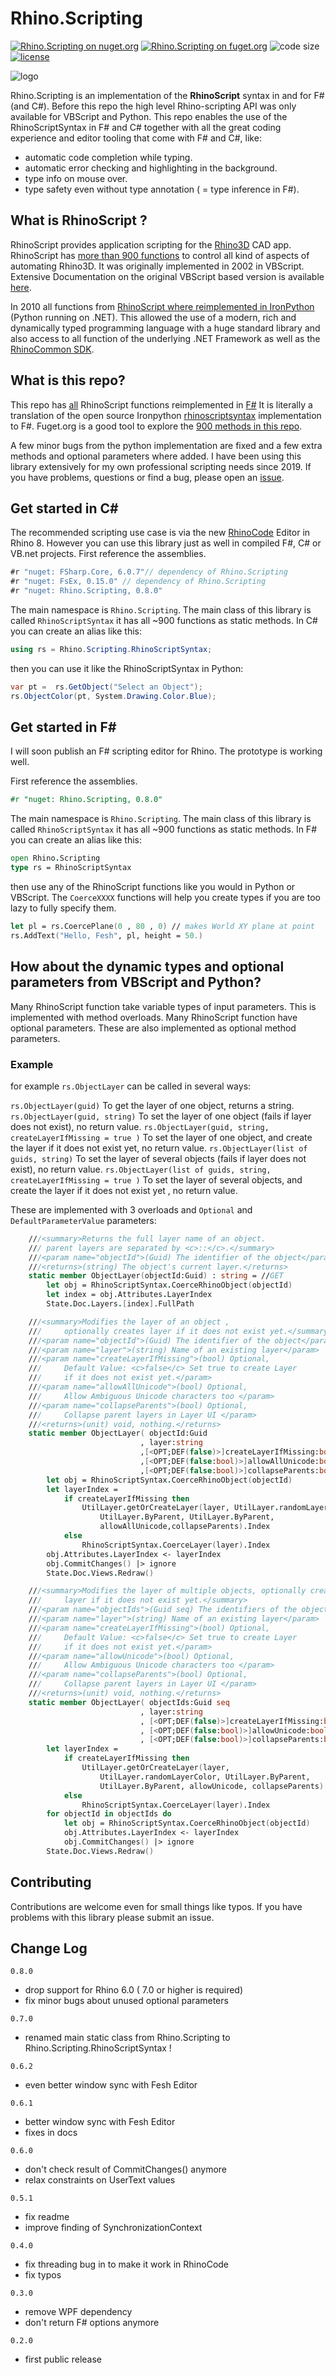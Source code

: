 # Rhino.Scripting

[![Rhino.Scripting on nuget.org](https://img.shields.io/nuget/v/Rhino.Scripting.svg)](https://nuget.org/packages/Rhino.Scripting)
[![Rhino.Scripting on fuget.org](https://www.fuget.org/packages/Rhino.Scripting/badge.svg)](https://www.fuget.org/packages/Rhino.Scripting)
![code size](https://img.shields.io/github/languages/code-size/goswinr/Rhino.Scripting.svg)
[![license](https://img.shields.io/github/license/goswinr/Rhino.Scripting)](LICENSE)


![logo](https://raw.githubusercontent.com/goswinr/Rhino.Scripting/main/Doc/logo400.png)


Rhino.Scripting is an implementation of the **RhinoScript** syntax in and for F# (and C#).
Before this repo the high level Rhino-scripting API was only available for VBScript and Python.
This repo enables the use of the RhinoScriptSyntax in F# and C#
together with all the great coding experience and editor tooling that come with F# and C#, like:
- automatic code completion while typing.
- automatic error checking and highlighting in the background.
- type info on mouse over.
- type safety even without type annotation ( = type inference in F#).

## What is RhinoScript ?

RhinoScript provides application scripting for the [Rhino3D](https://www.rhino3d.com/) CAD app.
RhinoScript has [more than 900 functions](https://developer.rhino3d.com/api/RhinoScriptSyntax/) to control all kind of aspects of automating Rhino3D.
It was originally implemented in 2002 in VBScript.
Extensive Documentation on the original VBScript based version is available [here](https://developer.rhino3d.com/guides/rhinoscript/).


In 2010 all functions from [RhinoScript where reimplemented in IronPython](https://developer.rhino3d.com/guides/#rhinopython) (Python running on .NET).
This allowed the use of a modern, rich and dynamically typed programming language with a huge standard library and also access to all function of the underlying .NET Framework as well as the [RhinoCommon SDK](https://developer.rhino3d.com/guides/rhinocommon/).

## What is this repo?

This repo has [all](https://developer.rhino3d.com/api/RhinoScriptSyntax/) RhinoScript functions reimplemented in [F#](https://fsharp.org/)
It is literally a translation of the open source Ironpython [rhinoscriptsyntax](https://github.com/mcneel/rhinoscriptsyntax) implementation to F#.
Fuget.org is a good tool to explore the [900 methods in this repo](https://www.fuget.org/packages/Rhino.Scripting/0.8.0/lib/net48/Rhino.Scripting.dll/Rhino/Scripting).

A few minor bugs from the python implementation are fixed and a few extra methods and optional parameters where added.
I have been using this library extensively for my own professional scripting needs since 2019.
If you have problems, questions or find a bug, please open an [issue](https://github.com/goswinr/Rhino.Scripting/issues).

## Get started in C#
The recommended scripting use case is via the new [RhinoCode](https://discourse.mcneel.com/t/rhino-8-feature-rhinocode-cpython-csharp) Editor in Rhino 8.
However you can use this library just as well in compiled F#, C# or VB.net projects.
First reference the assemblies.

```csharp
#r "nuget: FSharp.Core, 6.0.7"// dependency of Rhino.Scripting
#r "nuget: FsEx, 0.15.0" // dependency of Rhino.Scripting
#r "nuget: Rhino.Scripting, 0.8.0"
```
The main namespace is  `Rhino.Scripting`.
The main class of this library is called `RhinoScriptSyntax` it has all ~900 functions as static methods.
In C# you can create an alias like this:

```csharp
using rs = Rhino.Scripting.RhinoScriptSyntax;
```

then you can use it like the RhinoScriptSyntax in Python:
```csharp
var pt =  rs.GetObject("Select an Object");
rs.ObjectColor(pt, System.Drawing.Color.Blue);
```

## Get started in F#
I will soon publish an F# scripting editor for Rhino. The prototype is working well.

First reference the assemblies.
```fsharp
#r "nuget: Rhino.Scripting, 0.8.0"
```

The main namespace is  `Rhino.Scripting`.
The main class of this library is called `RhinoScriptSyntax` it has all ~900 functions as static methods.
In F# you can create an alias like this:
```fsharp
open Rhino.Scripting
type rs = RhinoScriptSyntax
```
then use any of the RhinoScript functions like you would in Python or VBScript.
The `CoerceXXXX` functions will help you create types if you are too lazy to fully specify them.
```fsharp
let pl = rs.CoercePlane(0 , 80 , 0) // makes World XY plane at point
rs.AddText("Hello, Fesh", pl, height = 50.)
```

## How about the dynamic types and optional parameters from VBScript and Python?
Many RhinoScript function take variable types of input parameters. This is implemented with method overloads.
Many RhinoScript function have optional parameters. These are also implemented as optional method parameters.


### Example
for example `rs.ObjectLayer` can be called in several ways:

`rs.ObjectLayer(guid)` To get the layer of one object, returns a string.
`rs.ObjectLayer(guid, string)` To set the layer of one object (fails if layer does not exist), no return value.
`rs.ObjectLayer(guid, string, createLayerIfMissing = true )` To set the layer of one object, and create the layer if it does not exist yet, no return value.
`rs.ObjectLayer(list of guids, string)` To set the layer of several objects (fails if layer does not exist), no return value.
`rs.ObjectLayer(list of guids, string, createLayerIfMissing = true )` To set the layer of several objects, and create the layer if it does not exist yet , no return value.

These are implemented with 3 overloads and  `Optional` and `DefaultParameterValue` parameters:
```fsharp
    ///<summary>Returns the full layer name of an object.
    /// parent layers are separated by <c>::</c>.</summary>
    ///<param name="objectId">(Guid) The identifier of the object</param>
    ///<returns>(string) The object's current layer.</returns>
    static member ObjectLayer(objectId:Guid) : string = //GET
        let obj = RhinoScriptSyntax.CoerceRhinoObject(objectId)
        let index = obj.Attributes.LayerIndex
        State.Doc.Layers.[index].FullPath

    ///<summary>Modifies the layer of an object ,
    ///     optionally creates layer if it does not exist yet.</summary>
    ///<param name="objectId">(Guid) The identifier of the object</param>
    ///<param name="layer">(string) Name of an existing layer</param>
    ///<param name="createLayerIfMissing">(bool) Optional,
    ///     Default Value: <c>false</c> Set true to create Layer
    ///     if it does not exist yet.</param>
    ///<param name="allowAllUnicode">(bool) Optional,
    ///     Allow Ambiguous Unicode characters too </param>
    ///<param name="collapseParents">(bool) Optional,
    ///     Collapse parent layers in Layer UI </param>
    ///<returns>(unit) void, nothing.</returns>
    static member ObjectLayer( objectId:Guid
                             , layer:string
                             ,[<OPT;DEF(false)>]createLayerIfMissing:bool
                             ,[<OPT;DEF(false:bool)>]allowAllUnicode:bool
                             ,[<OPT;DEF(false:bool)>]collapseParents:bool) : unit = //SET
        let obj = RhinoScriptSyntax.CoerceRhinoObject(objectId)
        let layerIndex =
            if createLayerIfMissing then
                UtilLayer.getOrCreateLayer(layer, UtilLayer.randomLayerColor,
                    UtilLayer.ByParent, UtilLayer.ByParent,
                    allowAllUnicode,collapseParents).Index
            else
                RhinoScriptSyntax.CoerceLayer(layer).Index
        obj.Attributes.LayerIndex <- layerIndex
        obj.CommitChanges() |> ignore
        State.Doc.Views.Redraw()

    ///<summary>Modifies the layer of multiple objects, optionally creates
    ///     layer if it does not exist yet.</summary>
    ///<param name="objectIds">(Guid seq) The identifiers of the objects</param>
    ///<param name="layer">(string) Name of an existing layer</param>
    ///<param name="createLayerIfMissing">(bool) Optional,
    ///     Default Value: <c>false</c> Set true to create Layer
    ///     if it does not exist yet.</param>
    ///<param name="allowUnicode">(bool) Optional,
    ///     Allow Ambiguous Unicode characters too </param>
    ///<param name="collapseParents">(bool) Optional,
    ///     Collapse parent layers in Layer UI </param>
    ///<returns>(unit) void, nothing.</returns>
    static member ObjectLayer( objectIds:Guid seq
                             , layer:string
                             , [<OPT;DEF(false)>]createLayerIfMissing:bool
                             , [<OPT;DEF(false:bool)>]allowUnicode:bool
                             , [<OPT;DEF(false:bool)>]collapseParents:bool) : unit = //MULTISET
        let layerIndex =
            if createLayerIfMissing then
                UtilLayer.getOrCreateLayer(layer,
                    UtilLayer.randomLayerColor, UtilLayer.ByParent,
                    UtilLayer.ByParent, allowUnicode, collapseParents).Index
            else
                RhinoScriptSyntax.CoerceLayer(layer).Index
        for objectId in objectIds do
            let obj = RhinoScriptSyntax.CoerceRhinoObject(objectId)
            obj.Attributes.LayerIndex <- layerIndex
            obj.CommitChanges() |> ignore
        State.Doc.Views.Redraw()
```


## Contributing
Contributions are welcome even for small things like typos. If you have problems with this library please submit an issue.

## Change Log
`0.8.0`
- drop support for Rhino 6.0 ( 7.0 or higher is required)
- fix minor bugs about unused optional parameters

`0.7.0`
- renamed main static class from Rhino.Scripting to Rhino.Scripting.RhinoScriptSyntax !

`0.6.2`
- even better window sync with Fesh Editor

`0.6.1`
- better window sync with Fesh Editor
- fixes in docs

`0.6.0`
- don't check result of CommitChanges() anymore
- relax constraints on UserText values

`0.5.1`
- fix readme
- improve finding of SynchronizationContext

`0.4.0`
- fix threading bug in to make it work in RhinoCode
- fix typos

`0.3.0`
- remove WPF dependency
- don't return F# options anymore

`0.2.0`
- first public release
